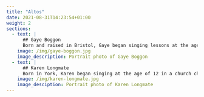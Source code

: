 ```yaml
---
title: "Altos"
date: 2021-08-31T14:23:54+01:00
weight: 2
sections:
  - text: |
      ## Gaye Boggon
      Born and raised in Bristol, Gaye began singing lessons at the age of 13 with Mrs Margaret Dymond (nee Thomas) and then with Mrs Pamela Falkner whilst a student at St. Luke's College, Exeter.  Gaye has achieved various singing grades with The Royal School of Music and The Guildhall School of Music, entered The Bristol Eisteddfod, and was a member of The Bristol Light Opera Club and St. Luke's College Choral Society.  At school Gaye performed the part of the Mother Abbess in "The Sound of Music".  As a member of The Bristol Light Opera Club she performed at The Bristol Hippodrome in "The Merry Widow", "The King and I", "Oliver!" and "Fiddler on the Roof".  Gaye joined Philomusica in 2004 and has since performed the Contralto solos in Bach's Magnificat in D, Beethoven's Mass in C, Durufle's Requiem, Elgar's Light of Life and Sea Pictures, Mendelssohn's Elijah, Mozart's Requiem, Rossini's Messe Solennelle and has made a specialty of singing Rutter's Feel the Spirit.  Gaye is a pupil of Linda Parsons.
    image: /img/gaye-boggon.jpg
    image_description: Portrait photo of Gaye Boggon
  - text: |
      ## Karen Longmate
      Born in York, Karen began singing at the age of 12 in a church choir. On moving to Nottingham five years later she joined a choral society. Since then she has sung in the chorus of many major works with professional orchestras and was invited to sing in the chorus of Mahler's Third Symphony with the Hallé Orchestra, conducted by James Loughran. Now living in Cheltenham, Karen currently sings with two choral societies, Cleeve Chorale and Philomusica, as well as undertaking solo work. Some of her solo engagements have included the Requiem by Maurice Duruflé, Mozart's Requiem and Solemn Vespers, Handel's Messiah, Mendelssohn's Elijah, Willcocks' Lux Perpetua and Rossini's Stabat Mater. She particularly enjoys singing the music of Sir Edward Elgar and has sung a majority of his major choral works, including Mary Magdalene in The Kingdom, and the role of the Angel in The Dream of Gerontius in Tewkesbury Abbey, Music Makers in Pershore Abbey, and Light of Life. She also sings with Bel Canto Opera and has taken part in a number of stage productions including Martha, L'Elisir d'Amore, Don Pasquale, the Magic Flute as well as performing in the chorus of several concert version operas including Il Trovatore, Nabucco, The Masked Ball, and Aida. Karen also sings with a small group of eight singers who perform a mixed programme of light music in charity concerts throughout the county. Karen currently studies with Linda Parsons.
    image: /img/karen-longmate.jpg
    image_desciption: Portrait photo of Karen Longmate
---
```



